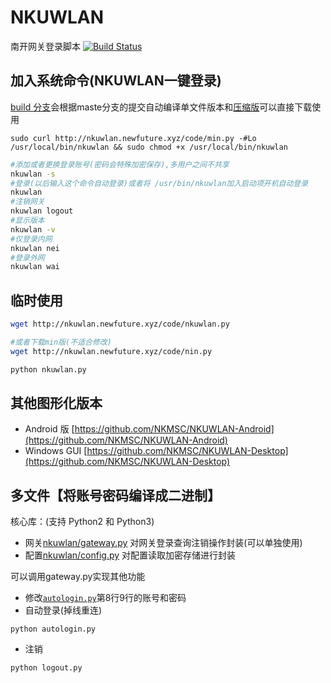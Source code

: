 # NKUWLAN
南开网关登录脚本 [![Build Status](https://travis-ci.org/NewFuture/NKUWLAN.svg?branch=master)](https://travis-ci.org/NewFuture/NKUWLAN)

## 加入系统命令(NKUWLAN一键登录)
[build 分支](https://github.com/NewFuture/NKUWLAN/tree/build)会根据maste分支的提交自动编译单文件版本和[压缩版](https://github.com/NewFuture/NKUWLAN/blob/build/min.py)可以直接下载使用
```
sudo curl http://nkuwlan.newfuture.xyz/code/min.py -#Lo /usr/local/bin/nkuwlan && sudo chmod +x /usr/local/bin/nkuwlan
```

```bash
#添加或者更换登录账号(密码会特殊加密保存),多用户之间不共享
nkuwlan -s
#登录(以后输入这个命令自动登录)或者将 /usr/bin/nkuwlan加入启动项开机自动登录
nkuwlan
#注销网关
nkuwlan logout
#显示版本
nkuwlan -v
#仅登录内网
nkuwlan nei
#登录外网
nkuwlan wai
```
## 临时使用

```bash
wget http://nkuwlan.newfuture.xyz/code/nkuwlan.py

#或者下载min版(不适合修改)
wget http://nkuwlan.newfuture.xyz/code/nin.py

python nkuwlan.py
```


## 其他图形化版本
* Android 版 [https://github.com/NKMSC/NKUWLAN-Android](https://github.com/NKMSC/NKUWLAN-Android)
* Windows GUI [https://github.com/NKMSC/NKUWLAN-Desktop](https://github.com/NKMSC/NKUWLAN-Desktop)


## 多文件【将账号密码编译成二进制】

核心库：(支持 Python2 和 Python3)
* 网关[nkuwlan/gateway.py](https://github.com/NewFuture/NKUWLAN/blob/master/nkuwlan/gateway.py) 对网关登录查询注销操作封装(可以单独使用)
* 配置[nkuwlan/config.py](https://github.com/NewFuture/NKUWLAN/blob/master/nkuwlan/config.py) 对配置读取加密存储进行封装

可以调用gateway.py实现其他功能
* 修改[`autologin.py`](https://github.com/NewFuture/NKUWLAN/blob/master/autologin.py#L8)第8行9行的账号和密码
* 自动登录(掉线重连)

```
python autologin.py
```
* 注销
```
python logout.py
```
